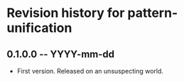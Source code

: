 # Revision history for pattern-unification

## 0.1.0.0 -- YYYY-mm-dd

* First version. Released on an unsuspecting world.
